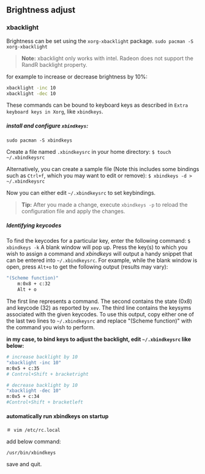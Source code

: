 ## Brightness adjust

### xbacklight

Brightness can be set using the `xorg-xbacklight` package.
`sudo pacman -S  xorg-xbacklight`

>**Note:**
>xbacklight only works with intel. Radeon does not support the RandR backlight property.

for example to increase or decrease brightness by 10%:
```bash
xbacklight -inc 10
xbacklight -dec 10
```

These commands can be bound to keyboard keys as described in `Extra keyboard keys in Xorg`, like `xbindkeys`.

##### install and configure `xbindkeys`:
`sudo pacman -S xbindkeys`

Create a file named `.xbindkeysrc` in your home directory:
`$ touch ~/.xbindkeysrc`

Alternatively, you can create a sample file (Note this includes some bindings such as `Ctrl+f`, which you may want to edit or remove):
`$ xbindkeys -d > ~/.xbindkeysrc`

Now you can either edit `~/.xbindkeysrc` to set keybindings.
>**Tip:** After you made a change, execute `xbindkeys -p` to reload the configuration file and apply the changes.

##### Identifying keycodes
To find the keycodes for a particular key, enter the following command:
`$ xbindkeys -k`
A blank window will pop up. Press the key(s) to which you wish to assign a command and *xbindkeys* will output a handy snippet that can be entered into `~/.xbindkeysrc`. For example, while the blank window is open, press `Alt+o` to get the following output (results may vary):
```bash
"(Scheme function)"
    m:0x8 + c:32
    Alt + o
```
The first line represents a command. The second contains the state (0x8) and keycode (32) as reported by `xev`. The third line contains the keysyms associated with the given keycodes. To use this output, copy either one of the last two lines to `~/.xbindkeysrc` and replace "(Scheme function)" with the command you wish to perform.

**in my case, to bind keys to adjust the backlight, edit `~/.xbindkeysrc` like below:**
```bash
# increase backlight by 10
"xbacklight -inc 10"
m:0x5 + c:35
# Control+Shift + bracketright

# decrease backlight by 10
"xbacklight -dec 10"
m:0x5 + c:34
#Control+Shift + bracketleft
```

#### automatically run xbindkeys on startup

`＃ vim /etc/rc.local`

add below command:

`/usr/bin/xbindkeys`

save and quit.